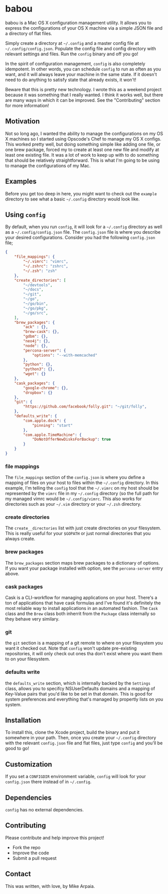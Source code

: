 babou
=====

babou is a Mac OS X configuration management utility. It allows you
to express the configurations of your OS X machine via a simple JSON file
and a directory of flat files.

Simply create a directory at `~/.config` and a master config file at
`~/.config/config.json`. Populate the config file and config directory
with relevant settings and files. Run the `config` binary and off you go!

In the spirit of configuration management, `config` is also completely
idempotent. In other words, you can schedule `config` to run as often as
you want, and it will always leave your machine in the same state. If it
doesn't need to do anything to satisfy state that already exists, it won't!

Beware that this is pretty new technology. I wrote this as a weekend project
because it was something that I really wanted. I think it works well, but there
are many ways in which it can be improved. See the "Contributing" section for
more information!

## Motivation

Not so long ago, I wanted the ability to manage the configurations on my OS X
machines so I started using Opscode's Chef to manage my OS X configs. This
worked pretty well, but doing something simple like adding one file, or one brew
package, forced my to create at least one new file and modify at least one
existing file. It was a lot of work to keep up with to do something that should
be relatively straightforward. This is what I'm going to be using to manage the
configurations of my Mac.

## Examples

Before you get too deep in here, you might want to check out the `example`
directory to see what a basic `~/.config` directory would look like.

## Using `config`

By default, when you run `config`, it will look for a `~/.config` directory
as well as a `~/.config/config.json` file. The `config.json` file is where
you describe your desired configurations. Consider you had the following
`config.json` file;

```json
{
    "file_mappings": {
        "~/.vimrc": "vimrc",
        "~/.zshrc": "zshrc",
        "~/.zsh": "zsh"
    },
    "create_directories": [
        "~/devtools",
        "~/docs",
        "~/git",
        "~/go",
        "~/go/bin",
        "~/go/pkg",
        "~/go/src",
    ],
    "brew_packages": {
        "ack" : {},
        "brew-cask": {},
        "gdbm": {},
        "neo4j": {},
        "node": {},
        "percona-server": {
            "options": "--with-memcached"
        },
        "python": {},
        "python3": {},
        "wget": {}
    },
    "cask_packages": {
        "google-chrome": {},
		"dropbox": {}
    },
    "git": {
        "https://github.com/facebook/folly.git": "~/git/folly",
    },
    "defaults_write": {
        "com.apple.dock": {
            "pinning": "start"
        },
        "com.apple.TimeMachine": {
            "DoNotOfferNewDisksForBackup": true
        }
    }
}
```

### file mappings

The `file_mappings` section of the `config.json` is where you define a mapping
of files on your host to files within the `~/.config` directory. In this
example, I'm telling the `config` tool that the `~/.vimrc` on my host should
be represented by the `vimrc` file in my `~/.config` directory (so the full
path for my managed vimrc would be `~/.config/vimrc`. This also works for
directories such as your `~/.vim` directory or your `~/.zsh` directory.

### create directories

The `create__directories` list with just create directories on your
filesystem. This is really useful for your `$GOPATH` or just normal directories
that you always create.

### brew packages

The `brew_packages` section maps brew packages to a dictionary of options.
If you want your package installed with option, see the `percona-server` entry
above.

### cask packages

Cask is a CLI-workflow for managing applications on your host. There's a
ton of applications that have cask formulas and I've found it's definitely
the most reliable way to install applications in an automated fashion. The
`Cask` class and the `Brew` class both inherrit from the `Package` class
internally so they behave very similary.

### git

the `git` section is a mapping of a git remote to where on your filesystem you
want it checked out. Note that `config` won't update pre-existing repositories,
it will only check out ones tha don't exist where you want them to on your
filesystem.

### defaults write

the `defaults_write` section, which is internally backed by the `Settings`
class, allows you to specifcy NSUserDefaults domains and a mapping of Key-Value
pairs that you'd like to be set in that domain. This is good for system
preferences and everything that's managed by propertly lists on you system.

## Installation

To install this, clone the Xcode project, build the binary and put it somewhere
in your path. Then, once you create your `~/.config` directory with the relevant
`config.json` file and flat files, just type `config` and you'll be good to go!

## Customization

If you set a `CONFIGDIR` environment variable, `config` will look for your
`config.json` there instead of in `~/.config`.

## Dependencies

`config` has no external dependencies.

## Contributing

Please contribute and help improve this project!

- Fork the repo
- Improve the code
- Submit a pull request

## Contact

This was written, with love, by Mike Arpaia.
